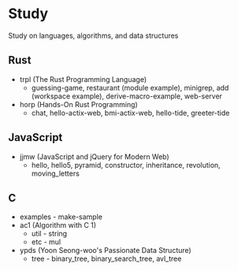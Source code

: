 # Study
Study on languages, algorithms, and data structures

## Rust
- trpl (The Rust Programming Language)
    - guessing-game, restaurant (module example), minigrep, add (workspace example), derive-macro-example, web-server
- horp (Hands-On Rust Programming)
    - chat, hello-actix-web, bmi-actix-web, hello-tide, greeter-tide

## JavaScript
- jjmw (JavaScript and jQuery for Modern Web)
    - hello, hello5, pyramid, constructor, inheritance, revolution, moving_letters

## C
- examples - make-sample
- ac1 (Algorithm with C 1)
    - util - string
    - etc - mul
- ypds (Yoon Seong-woo's Passionate Data Structure) 
    - tree - binary_tree, binary_search_tree, avl_tree
